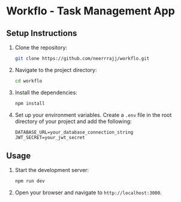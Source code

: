 # Workflo - Task Management App

## Setup Instructions

1. Clone the repository:

   ```sh
   git clone https://github.com/neerrrajj/workflo.git
   ```

2. Navigate to the project directory:

   ```sh
   cd workflo
   ```

3. Install the dependencies:

   ```sh
   npm install
   ```

4. Set up your environment variables. Create a `.env` file in the root directory of your project and add the following:

   ```plaintext
   DATABASE_URL=your_database_connection_string
   JWT_SECRET=your_jwt_secret
   ```

## Usage

1. Start the development server:

   ```sh
   npm run dev
   ```

2. Open your browser and navigate to `http://localhost:3000`.
